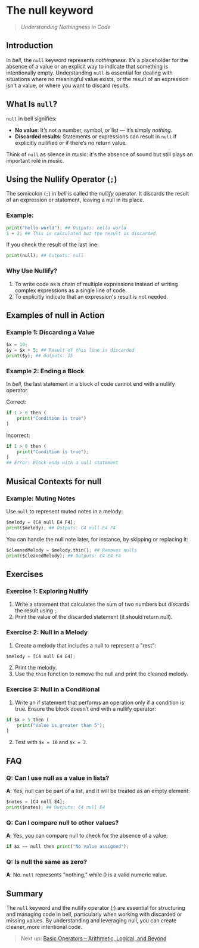 # The null keyword

> _Understanding Nothingness in Code_

## Introduction

In _bell_, the `null` keyword represents _nothingness_. It’s a placeholder for the absence of a value or an explicit way to indicate that something is intentionally empty. Understanding `null` is essential for dealing with situations where no meaningful value exists, or the result of an expression isn't a value, or where you want to discard results.

## What Is `null`?

`null` in bell signifies:

- **No value**: It’s not a number, symbol, or list — it’s simply _nothing_.
- **Discarded results**: Statements or expressions can result in `null` if explicitly nullified or if there’s no return value.

Think of `null` as silence in music: it's the absence of sound but still plays an important role in music.

## Using the Nullify Operator (`;`)

The semicolon (`;`) in _bell_ is called the _nullify_ operator. It discards the result of an expression or statement, leaving a null in its place.

### Example:

```py
print("hello world"); ## Outputs: hello world
1 + 2; ## This is calculated but the result is discarded
```

If you check the result of the last line:

```py
print(null); ## Outputs: null
```

### Why Use Nullify?

1. To write code as a chain of multiple expressions instead of writing complex expressions as a single line of code.
2. To explicitly indicate that an expression's result is not needed.

## Examples of null in Action

### Example 1: Discarding a Value

```py
$x = 10;
$y = $x + 5; ## Result of this line is discarded
print($y); ## Outputs: 15
```

### Example 2: Ending a Block

In _bell_, the last statement in a block of code cannot end with a nullify operator.

Correct:

```py
if 1 > 0 then (
    print("Condition is true")
)
```

Incorrect:

```py
if 1 > 0 then (
    print("Condition is true");
)
## Error: Block ends with a null statement
```

## Musical Contexts for null

### Example: Muting Notes

Use `null` to represent muted notes in a melody:

```py
$melody = [C4 null E4 F4];
print($melody); ## Outputs: C4 null E4 F4
```

You can handle the null note later, for instance, by skipping or replacing it:

```py
$cleanedMelody = $melody.thin(); ## Removes nulls
print($cleanedMelody); ## Outputs: C4 E4 F4
```

## Exercises

### Exercise 1: Exploring Nullify

1. Write a statement that calculates the sum of two numbers but discards the result using ;.
2. Print the value of the discarded statement (it should return null).

### Exercise 2: Null in a Melody

1. Create a melody that includes a null to represent a "rest":

```py
$melody = [C4 null E4 G4];
```

2. Print the melody.
3. Use the `thin` function to remove the null and print the cleaned melody.

### Exercise 3: Null in a Conditional

1. Write an if statement that performs an operation only if a condition is true. Ensure the block doesn’t end with a nullify operator:

```py
if $x > 5 then (
    print("Value is greater than 5");
)
```

2. Test with `$x = 10` and `$x = 3`.

## FAQ

### Q: Can I use null as a value in lists?

**A**: Yes, null can be part of a list, and it will be treated as an empty element:

```py
$notes = [C4 null E4];
print($notes); ## Outputs: C4 null E4
```

### Q: Can I compare null to other values?

**A**: Yes, you can compare null to check for the absence of a value:

```py
if $x == null then print("No value assigned");
```

### Q: Is null the same as zero?

**A**: No. `null` represents "nothing," while 0 is a valid numeric value.

## Summary

The `null` keyword and the nullify operator (;) are essential for structuring and managing code in bell, particularly when working with discarded or missing values. By understanding and leveraging null, you can create cleaner, more intentional code.

> Next up: [Basic Operators – Arithmetic, Logical, and Beyond](10_operators.md)
